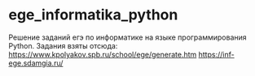 # ege_informatika_python
Решение заданий егэ по информатике на языке программирования Python. Задания взяты отсюда: https://www.kpolyakov.spb.ru/school/ege/generate.htm https://inf-ege.sdamgia.ru/
